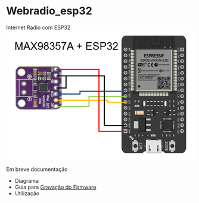 # Webradio_esp32
Internet Radio com ESP32
![My Image](docs/diagrama_max98357a.png)

Em breve documentação  
- Diagrama
- Guia para [Gravação do Firmware](docs/guia_gravador_firmware.pdf)
- Utilização  



